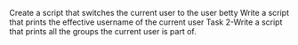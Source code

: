 Create a script that switches the current user to the user betty
Write a script that prints the effective username of the current user
Task 2-Write a script that prints all the groups the current user is part of.
